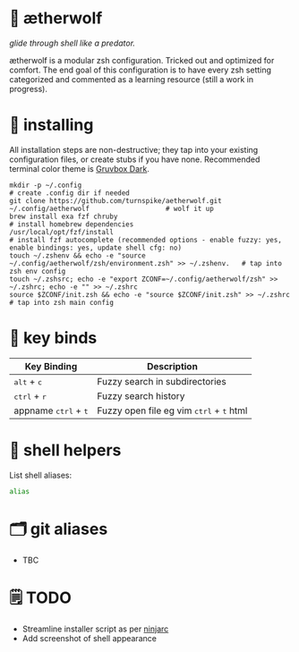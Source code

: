 # :wolf: ætherwolf

_glide through shell like a predator._

ætherwolf is a modular zsh configuration. Tricked out and optimized for comfort. The end goal of this configuration is to have every zsh setting categorized and commented as a learning resource (still a work in progress).

# :nut_and_bolt: installing

All installation steps are non-destructive; they tap into your existing configuration files, or create stubs if you have none. Recommended terminal color theme is [Gruvbox Dark](https://github.com/morhetz/gruvbox-contrib).

    mkdir -p ~/.config                                                                           # create .config dir if needed
    git clone https://github.com/turnspike/aetherwolf.git ~/.config/aetherwolf                   # wolf it up
    brew install exa fzf chruby                                                                  # install homebrew dependencies
    /usr/local/opt/fzf/install                                                                   # install fzf autocomplete (recommended options - enable fuzzy: yes, enable bindings: yes, update shell cfg: no)
    touch ~/.zshenv && echo -e "source ~/.config/aetherwolf/zsh/environment.zsh" >> ~/.zshenv.   # tap into zsh env config
    touch ~/.zshsrc; echo -e "export ZCONF=~/.config/aetherwolf/zsh" >> ~/.zshrc; echo -e "" >> ~/.zshrc
    source $ZCONF/init.zsh && echo -e "source $ZCONF/init.zsh" >> ~/.zshrc                       # tap into zsh main config


# :link: key binds

|Key Binding|Description|
|---|---|
|<kbd>alt</kbd> + <kbd>c</kbd>|Fuzzy search in subdirectories|
|<kbd>ctrl</kbd> + <kbd>r</kbd>|Fuzzy search history|
|appname <kbd>ctrl</kbd> + <kbd>t</kbd>|Fuzzy open file eg vim <kbd>ctrl</kbd> + <kbd>t</kbd> html|

# :shell: shell helpers
List shell aliases:
```sh
alias
```
# :card_index_dividers: git aliases
* TBC

# :spiral_notepad: TODO
* Streamline installer script as per [ninjarc](https://github.com/turnspike/ninjarc)
* Add screenshot of shell appearance
